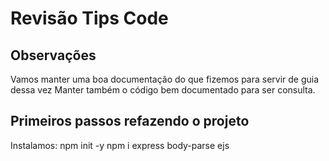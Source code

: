 # Revisão Tips Code

## Observações
Vamos manter uma boa documentação do que fizemos para servir de guia dessa vez
Manter também o código bem documentado para ser consulta.

## Primeiros passos refazendo o projeto

Instalamos:
npm init -y
npm i express body-parse ejs
